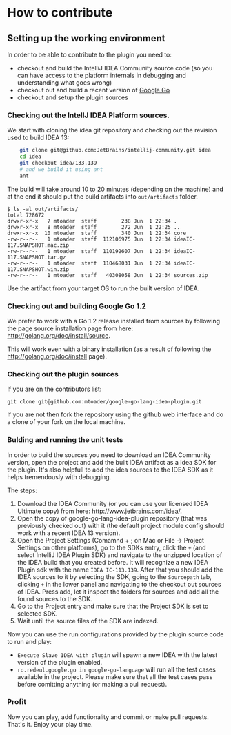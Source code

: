 # How to contribute

## Setting up the working environment

In order to be able to contribute to the plugin you need to:

+ checkout and build the IntelliJ IDEA Community source code
(so you can have access to the platform internals in debugging and understanding what goes wrong)
+ checkout out and build a recent version of [Google Go](http://golang.org)
+ checkout and setup the plugin sources

### Checking out the IntellJ IDEA Platform sources.

We start with cloning the idea git repository and checking out the revision
used to build IDEA 13:

```bash
    git clone git@github.com:JetBrains/intellij-community.git idea
    cd idea
    git checkout idea/133.139
    # and we build it using ant
    ant
```

The build will take around 10 to 20 minutes (depending on the machine) and at the
end it should put the build artifacts into `out/artifacts` folder.

    $ ls -al out/artifacts/
    total 728672
    drwxr-xr-x   7 mtoader  staff        238 Jun  1 22:34 .
    drwxr-xr-x   8 mtoader  staff        272 Jun  1 22:25 ..
    drwxr-xr-x  10 mtoader  staff        340 Jun  1 22:34 core
    -rw-r--r--   1 mtoader  staff  112106975 Jun  1 22:34 ideaIC-117.SNAPSHOT.mac.zip
    -rw-r--r--   1 mtoader  staff  110192607 Jun  1 22:34 ideaIC-117.SNAPSHOT.tar.gz
    -rw-r--r--   1 mtoader  staff  110468031 Jun  1 22:34 ideaIC-117.SNAPSHOT.win.zip
    -rw-r--r--   1 mtoader  staff   40308058 Jun  1 22:34 sources.zip

Use the artifact from your target OS to run the built version of IDEA.

### Checking out and building Google Go 1.2

We prefer to work with a Go 1.2 release installed from sources by following the page
source installation page from here: <http://golang.org/doc/install/source>.

This will work even with a binary installation (as a result of following the
<http://golang.org/doc/install> page).

### Checking out the plugin sources

If you are on the contributors list:

    git clone git@github.com:mtoader/google-go-lang-idea-plugin.git

If you are not then fork the repository using the github web interface and do a
clone of your fork on the local machine.

### Bulding and running the unit tests

In order to build the sources you need to download an IDEA Community version,
open the project and add the built IDEA artifact as a Idea SDK for the plugin.
It's also helpfull to add the idea sources to the IDEA SDK as it helps
tremendously with debugging.

The steps:

1. Download the IDEA Community (or you can use your licensed IDEA Ultimate copy)
from here: <http://www.jetbrains.com/idea/>.
2. Open the copy of google-go-lang-idea-plugin repository (that was previously
checked out) with it (the default project module config should work with a
recent IDEA 13 version).
3. Open the Project Settings (Comamnd + ; on Mac or File -> Project Settings on
other platforms), go to the SDKs entry, click the `+` (and select IntelliJ IDEA
Plugin SDK) and navigate to the unzipped location of the IDEA build that you
created before. It will recognize a new IDEA Plugin sdk with the name
`IDEA IC-113.139`. After that you should add the IDEA sources to it by
 selecting the SDK, going to the `Sourcepath` tab, clicking `+` in the lower
 panel and navigating to the checkout out sources of IDEA. Press add, let it
 inspect the folders for sources and add all the found sources to the SDK.
4. Go to the Project entry and make sure that the Project SDK is set to selected
SDK.
5. Wait until the source files of the SDK are indexed.

Now you can use the run configurations provided by the plugin source code to
run and play:

+ `Execute Slave IDEA with plugin` will spawn a new IDEA with the latest version
of the plugin enabled.
+ `ro.redeul.google.go in google-go-language` will run all the test cases available
in the project. Please make sure that all the test cases pass before comitting anything
 (or making a pull request).

### Profit

Now you can play, add functionality and commit or make pull requests.
That's it. Enjoy your play time.
